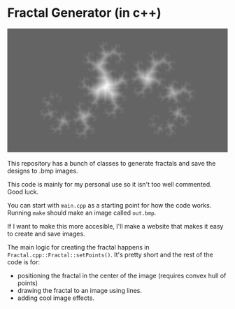 # Fractal Generator (in c++)

![Faded Dragon Curve](color_fade.jpg)

This repository has a bunch of classes to generate fractals and save the designs to .bmp images.

This code is mainly for my personal use so it isn't too well commented. Good luck.

You can start with `main.cpp` as a starting point for how the code works. Running `make` should make an image called `out.bmp`.

If I want to make this more accesible, I'll make a website that makes it easy to create and save images.

The main logic for creating the fractal happens in `Fractal.cpp::Fractal::setPoints()`. It's pretty short and the rest of the code is for:
- positioning the fractal in the center of the image (requires convex hull of points)
- drawing the fractal to an image using lines.
- adding cool image effects.